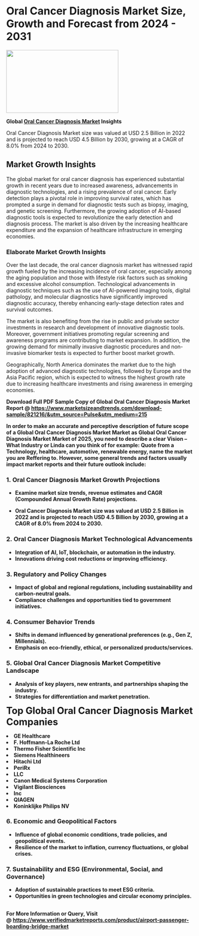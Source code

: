 <H1>Oral Cancer Diagnosis Market Size, Growth and Forecast from 2024 - 2031</H1><img class="aligncenter size-medium wp-image-584254" src="https://thirdeyenews.in/wp-content/uploads/2024/09/Global-Market-Research-300x168.jpeg" alt="" width="300" height="168" /><p><strong>Global&nbsp;<a href="https://www.marketsizeandtrends.com/download-sample/821216/&amp;utm_source=Pulse&amp;utm_medium=215">Oral Cancer Diagnosis Market</a> Insights</strong></p><p>Oral Cancer Diagnosis Market size was valued at USD 2.5 Billion in 2022 and is projected to reach USD 4.5 Billion by 2030, growing at a CAGR of 8.0% from 2024 to 2030.</p><p><!DOCTYPE html> <html lang="en"> <head> <meta charset="UTF-8"> <meta name="viewport" content="width=device-width, initial-scale=1.0"> <title>Oral Cancer Diagnosis Market Growth Insights</title> </head> <body> <h2>Market Growth Insights</h2> <p>The global market for oral cancer diagnosis has experienced substantial growth in recent years due to increased awareness, advancements in diagnostic technologies, and a rising prevalence of oral cancer. Early detection plays a pivotal role in improving survival rates, which has prompted a surge in demand for diagnostic tests such as biopsy, imaging, and genetic screening. Furthermore, the growing adoption of AI-based diagnostic tools is expected to revolutionize the early detection and diagnosis process. The market is also driven by the increasing healthcare expenditure and the expansion of healthcare infrastructure in emerging economies.</p> <p><strong></strong></p> <h3>Elaborate Market Growth Insights</h3> <p>Over the last decade, the oral cancer diagnosis market has witnessed rapid growth fueled by the increasing incidence of oral cancer, especially among the aging population and those with lifestyle risk factors such as smoking and excessive alcohol consumption. Technological advancements in diagnostic techniques such as the use of AI-powered imaging tools, digital pathology, and molecular diagnostics have significantly improved diagnostic accuracy, thereby enhancing early-stage detection rates and survival outcomes.</p> <p>The market is also benefiting from the rise in public and private sector investments in research and development of innovative diagnostic tools. Moreover, government initiatives promoting regular screening and awareness programs are contributing to market expansion. In addition, the growing demand for minimally invasive diagnostic procedures and non-invasive biomarker tests is expected to further boost market growth.</p> <p>Geographically, North America dominates the market due to the high adoption of advanced diagnostic technologies, followed by Europe and the Asia Pacific region, which is expected to witness the highest growth rate due to increasing healthcare investments and rising awareness in emerging economies.</p> <p><strong></p><p><span class=""><strong>Download Full PDF Sample Copy of Global Oral Cancer Diagnosis Market Report</strong> @ <a href="https://www.marketsizeandtrends.com/download-sample/821216/&amp;utm_source=Pulse&amp;utm_medium=215" target="_blank">https://www.marketsizeandtrends.com/download-sample/821216/&amp;utm_source=Pulse&amp;utm_medium=215</a></span></p><p>In order to make an accurate and perceptive description of future scope of a Global&nbsp;Oral Cancer Diagnosis Market Market as Global&nbsp;Oral Cancer Diagnosis Market Market of 2025, you need to describe a clear Vision &ndash; What Industry or Linda can you think of for example: Quote from a Technology, healthcare, automotive, renewable energy, name the market you are Reffering to. However, some general trends and factors usually impact market reports and their future outlook include:</p><h3>1.&nbsp;<strong>Oral Cancer Diagnosis Market Growth Projections</strong></h3><ul><li>Examine market size trends, revenue estimates and CAGR (Compounded Annual Growth Rate) projections.</li><li><p>Oral Cancer Diagnosis Market size was valued at USD 2.5 Billion in 2022 and is projected to reach USD 4.5 Billion by 2030, growing at a CAGR of 8.0% from 2024 to 2030.</p></li></ul><h3>2.&nbsp;<strong>Oral Cancer Diagnosis Market Technological Advancements</strong></h3><ul><li>Integration of AI, IoT, blockchain, or automation in the industry.</li><li>Innovations driving cost reductions or improving efficiency.</li></ul><h3>3.&nbsp;<strong>Regulatory and Policy Changes</strong></h3><ul><li>Impact of global and regional regulations, including sustainability and carbon-neutral goals.</li><li>Compliance challenges and opportunities tied to government initiatives.</li></ul><h3>4.&nbsp;<strong>Consumer Behavior Trends</strong></h3><ul><li>Shifts in demand influenced by generational preferences (e.g., Gen Z, Millennials).</li><li>Emphasis on eco-friendly, ethical, or personalized products/services.</li></ul><h3>5.&nbsp;<strong>Global Oral Cancer Diagnosis Market Competitive Landscape</strong></h3><ul><li>Analysis of key players, new entrants, and partnerships shaping the industry.</li><li>Strategies for differentiation and market penetration.</li></ul><p data-pm-slice="1 1 []"><span style="color: inherit; font-family: inherit; font-size: 25px;">Top Global Oral Cancer Diagnosis Market Companies</span></p><div class="" data-test-id=""><p><li>GE Healthcare</li><li> F. Hoffmann-La Roche Ltd</li><li> Thermo Fisher Scientific Inc</li><li> Siemens Healthineers</li><li> Hitachi Ltd</li><li> PeriRx</li><li> LLC</li><li> Canon Medical Systems Corporation</li><li> Vigilant Biosciences</li><li> Inc</li><li> QIAGEN</li><li> Koninklijke Philips NV</li></p></div><h3>6.&nbsp;<strong>Economic and Geopolitical Factors</strong></h3><ul><li>Influence of global economic conditions, trade policies, and geopolitical events.</li><li>Resilience of the market to inflation, currency fluctuations, or global crises.</li></ul><h3>7.&nbsp;<strong>Sustainability and ESG (Environmental, Social, and Governance)</strong></h3><ul><li>Adoption of sustainable practices to meet ESG criteria.</li><li>Opportunities in green technologies and circular economy principles.</li></ul><h2><strong style="font-size: 14px;">For More Information or Query, Visit @&nbsp;</strong><a style="background-color: #ffffff; font-size: 14px;" href="https://www.marketsizeandtrends.com/report/oral-cancer-diagnosis-market/" target="_blank">https://www.verifiedmarketreports.com/product/airport-passenger-boarding-bridge-market</a></h2>
